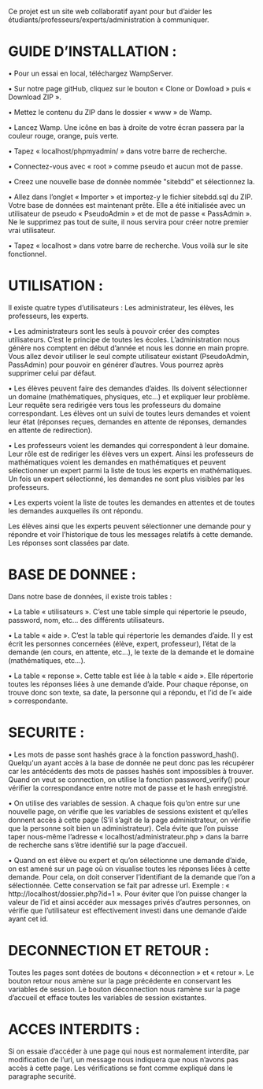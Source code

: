 Ce projet est un site web collaboratif ayant pour but d’aider les étudiants/professeurs/experts/administration à communiquer.


# GUIDE D’INSTALLATION :

• Pour un essai en local, téléchargez WampServer.

• Sur notre page gitHub, cliquez sur le bouton « Clone or Dowload » puis « Download ZIP ».

• Mettez le contenu du ZIP dans le dossier « www » de Wamp.

• Lancez Wamp. Une icône en bas à droite de votre écran passera par la couleur rouge, orange, puis verte.

• Tapez « localhost/phpmyadmin/ » dans votre barre de recherche.

• Connectez-vous avec « root » comme pseudo et aucun mot de passe.

• Creez une nouvelle base de donnée nommée "sitebdd" et sélectionnez la.

• Allez dans l’onglet « Importer » et importez-y le fichier sitebdd.sql du ZIP. Votre base de données est maintenant prête. Elle a été initialisée avec un utilisateur de pseudo « PseudoAdmin » et de mot de passe « PassAdmin ». Ne le supprimez pas tout de suite, il nous servira pour créer notre premier vrai utilisateur.

• Tapez « localhost » dans votre barre de recherche. Vous voilà sur le site fonctionnel.


# UTILISATION :

Il existe quatre types d’utilisateurs : Les administrateur, les élèves, les professeurs, les experts.

• Les administrateurs sont les seuls à pouvoir créer des comptes utilisateurs. C’est le principe de toutes les écoles. L’administration nous génère nos comptent en début d’année et nous les donne en main propre. Vous allez devoir utiliser le seul compte utilisateur existant (PseudoAdmin, PassAdmin) pour pouvoir en générer d’autres. Vous pourrez après supprimer celui par défaut.

• Les élèves peuvent faire des demandes d’aides. Ils doivent sélectionner un domaine (mathématiques, physiques, etc…) et expliquer leur problème. Leur requête sera redirigée vers tous les professeurs du domaine correspondant. Les élèves ont un suivi de toutes leurs demandes et voient leur état (réponses reçues, demandes en attente de réponses, demandes en attente de redirection).

• Les professeurs voient les demandes qui correspondent à leur domaine. Leur rôle est de rediriger les élèves vers un expert. Ainsi les professeurs de mathématiques voient les demandes en mathématiques et peuvent sélectionner un expert parmi la liste de tous les experts en mathématiques. Un fois un expert sélectionné, les demandes ne sont plus visibles par les professeurs.

• Les experts voient la liste de toutes les demandes en attentes et de toutes les demandes auxquelles ils ont répondu.

Les élèves ainsi que les experts peuvent sélectionner une demande pour y répondre et voir l’historique de tous les messages relatifs à cette demande. Les réponses sont classées par date.


# BASE DE DONNEE :

Dans notre base de données, il existe trois tables :

• La table « utilisateurs ». C’est une table simple qui répertorie le pseudo, password, nom, etc… des différents utilisateurs.

• La table « aide ». C’est la table qui répertorie les demandes d’aide. Il y est écrit les personnes concernées (élève, expert, professeur), l’état de la demande (en cours, en attente, etc…), le texte de la demande et le domaine (mathématiques, etc…).

• La table « reponse ». Cette table est liée à la table « aide ». Elle répertorie toutes les réponses liées à une demande d’aide. Pour chaque réponse, on trouve donc son texte, sa date, la personne qui a répondu, et l’id de l’« aide » correspondante.


# SECURITE :

• Les mots de passe sont hashés grace à la fonction password_hash(). Quelqu'un ayant accès à la base de donnée ne peut donc pas les récupérer car les antécédents des mots de passes hashés sont impossibles à trouver. Quand on veut se connection, on utilise la fonction password_verify() pour vérifier la correspondance entre notre mot de passe et le hash enregistré.

• On utilise des variables de session. A chaque fois qu’on entre sur une nouvelle page, on vérifie que les variables de sessions existent et qu’elles donnent accès à cette page (S’il s’agit de la page administrateur, on vérifie que la personne soit bien un administrateur). Cela évite que l’on puisse taper nous-même l’adresse « localhost/administrateur.php » dans la barre de recherche sans s’être identifié sur la page d’accueil.

• Quand on est élève ou expert et qu’on sélectionne une demande d’aide, on est amené sur un page où on visualise toutes les réponses liées à cette demande. Pour cela, on doit conserver l’identifiant de la demande que l’on a sélectionnée. Cette conservation se fait par adresse url. Exemple : « http://localhost/dossier.php?id=1 ». Pour éviter que l’on puisse changer la valeur de l’id et ainsi accéder aux messages privés d’autres personnes, on vérifie que l’utilisateur est effectivement investi dans une demande d’aide ayant cet id.


# DECONNECTION ET RETOUR :

Toutes les pages sont dotées de boutons « déconnection » et « retour ». Le bouton retour nous amène sur la page précédente en conservant les variables de session. Le bouton déconnection nous ramène sur la page d’accueil et efface toutes les variables de session existantes.


# ACCES INTERDITS : 

Si on essaie d’accéder à une page qui nous est normalement interdite, par modification de l’url, un message nous indiquera que nous n’avons pas accès à cette page. Les vérifications se font comme expliqué dans le paragraphe securité.



